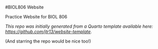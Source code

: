 #BIOL806 Website

Practice Website for BIOL 806

*This repo was initially generated from a Quarto template available here: https://github.com/jtr13/website-template.*

(And starring the repo would be nice too!)

